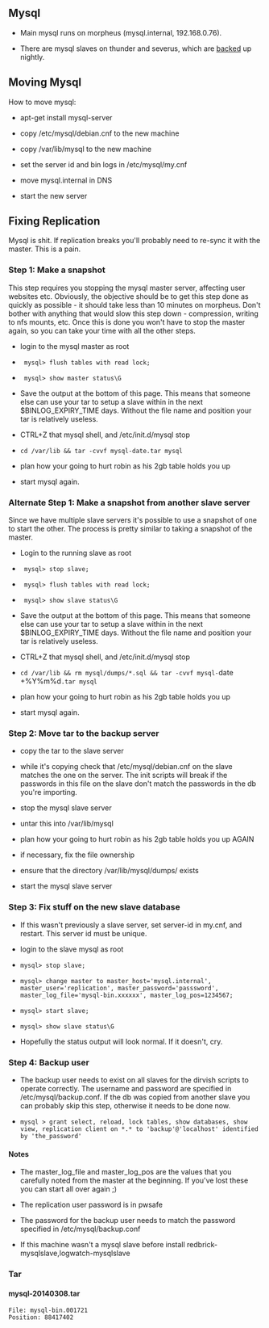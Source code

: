 ## Mysql


*  Main mysql runs on morpheus (mysql.internal, 192.168.0.76).

*  There are mysql slaves on thunder and severus, which are [backed](/legacy/procedures/dirvish) up nightly.


## Moving Mysql

How to move mysql:


*  apt-get install mysql-server

*  copy /etc/mysql/debian.cnf to the new machine

*  copy /var/lib/mysql to the new machine

*  set the server id and bin logs in /etc/mysql/my.cnf

*  move mysql.internal in DNS

*  start the new server

## Fixing Replication

Mysql is shit. If replication breaks you'll probably need to re-sync it with the master. This is a pain.

### Step 1: Make a snapshot

This step requires you stopping the mysql master server, affecting user websites etc. Obviously, the objective should be to get this step done as quickly as possible - it should take less than 10 minutes on morpheus. Don't bother with anything that would slow this step down - compression, writing to nfs mounts, etc. Once this is done you won't have to stop the master again, so you can take your time with all the other steps.


*  login to the mysql master as root

*  ` mysql> flush tables with read lock;`

*  ` mysql> show master status\G`

*  Save the output at the bottom of this page. This means that someone else can use your tar to setup a slave within in the next $BINLOG_EXPIRY_TIME days. Without the file name and position your tar is relatively useless.

*  CTRL+Z that mysql shell, and /etc/init.d/mysql stop

*  `cd /var/lib && tar -cvvf mysql-date.tar mysql`

*  plan how your going to hurt robin as his 2gb table holds you up

*  start mysql again.


### Alternate Step 1: Make a snapshot from another slave server

Since we have multiple slave servers it's possible to use a snapshot of one to start the other. The process is pretty similar to taking a snapshot of the master.


*  Login to the running slave as root

*  ` mysql> stop slave;`

*  ` mysql> flush tables with read lock;`

*  ` mysql> show slave status\G`

*  Save the output at the bottom of this page. This means that someone else can use your tar to setup a slave within in the next $BINLOG_EXPIRY_TIME days. Without the file name and position your tar is relatively useless.

*  CTRL+Z that mysql shell, and /etc/init.d/mysql stop

*  `cd /var/lib && rm mysql/dumps/*.sql && tar -cvvf mysql-`date +%Y%m%d`.tar mysql`

*  plan how your going to hurt robin as his 2gb table holds you up

*  start mysql again.


### Step 2: Move tar to the backup server


*  copy the tar to the slave server

*  while it's copying check that /etc/mysql/debian.cnf on the slave matches the one on the server. The init scripts will break if the passwords in this file on the slave don't match the passwords in the db you're importing.

*  stop the mysql slave server

*  untar this into /var/lib/mysql

*  plan how your going to hurt robin as his 2gb table holds you up AGAIN

*  if necessary, fix the file ownership

*  ensure that the directory /var/lib/mysql/dumps/ exists

*  start the mysql slave server

### Step 3: Fix stuff on the new slave database


*  If this wasn't previously a slave server, set server-id in my.cnf, and restart. This server id must be unique.

*  login to the slave mysql as root

*  ` mysql> stop slave; `

*  ` mysql> change master to master_host='mysql.internal', master_user='replication', master_password='passsword', master_log_file='mysql-bin.xxxxxx', master_log_pos=1234567; `

*  ` mysql> start slave; `

*  ` mysql> show slave status\G `

*  Hopefully the status output will look normal. If it doesn't, cry.


### Step 4: Backup user


*  The backup user needs to exist on all slaves for the dirvish scripts to operate correctly. The username and password are specified in /etc/mysql/backup.conf. If the db was copied from another slave you can probably skip this step, otherwise it needs to be done now.

*  ` mysql > grant select, reload, lock tables, show databases, show view, replication client on *.* to 'backup'@'localhost' identified by 'the_password' `


#### Notes

*  The master_log_file and master_log_pos are the values that you carefully noted from the master at the beginning. If you've lost these you can start all over again ;)

*  The replication user password is in pwsafe

*  The password for the backup user needs to match the password specified in /etc/mysql/backup.conf

*  If this machine wasn't a mysql slave before install redbrick-mysqlslave,logwatch-mysqlslave

### Tar

#### mysql-20140308.tar


	File: mysql-bin.001721
	Position: 88417402
